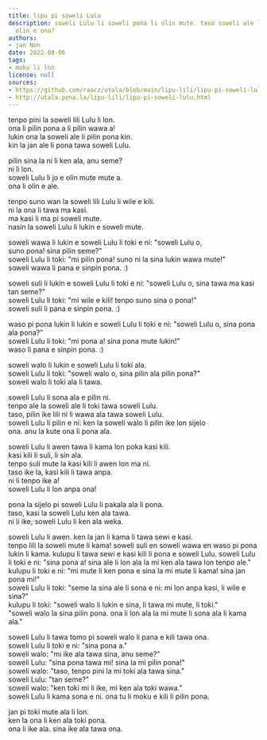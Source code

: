 ```yaml
---
title: lipu pi soweli Lulu
description: soweli Lulu li soweli pona li olin mute. taso soweli ale li olin ala
  olin e ona?
authors:
- jan Non
date: 2022-08-06
tags:
- moku li lon
license: null
sources:
- https://github.com/raacz/utala/blob/main/lipu-lili/lipu-pi-soweli-lulu.md
- http://utala.pona.la/lipu-lili/lipu-pi-soweli-lulu.html
---
```


tenpo pini la soweli lili Lulu li lon.  
ona li pilin pona a li pilin wawa a!  
lukin ona la soweli ale li pilin pona kin.  
kin la jan ale li pona tawa soweli Lulu.  

pilin sina la ni li ken ala, anu seme?  
ni li lon.  
soweli Lulu li jo e olin mute mute a.  
ona li olin e ale.  

tenpo suno wan la soweli lili Lulu li wile e kili.  
ni la ona li tawa ma kasi.  
ma kasi li ma pi soweli mute.  
nasin la soweli Lulu li lukin e soweli mute.  

soweli wawa li lukin e soweli Lulu li toki e ni: "soweli Lulu o,  
suno pona! sina pilin seme?"  
soweli Lulu li toki: "mi pilin pona! suno ni la sina lukin wawa mute!"  
soweli wawa li pana e sinpin pona. :)  

soweli suli li lukin e soweli Lulu li toki e ni: "soweli Lulu o, sina tawa ma kasi tan seme?"  
soweli Lulu li toki: "mi wile e kili! tenpo suno sina o pona!"  
soweli suli li pana e sinpin pona. :)

waso pi pona lukin li lukin e soweli Lulu li toki e ni: "soweli Lulu o, sina pona ala pona?"  
soweli Lulu li toki: "mi pona a! sina pona mute lukin!"  
waso li pana e sinpin pona. :)

soweli walo li lukin e soweli Lulu li toki ala.  
soweli Lulu li toki: "soweli walo o, sina pilin ala pilin pona?"  
soweli walo li toki ala li tawa.  

soweli Lulu li sona ala e pilin ni.  
tenpo ale la soweli ale li toki tawa soweli Lulu.  
taso, pilin ike lili ni li wawa ala tawa soweli Lulu.  
soweli Lulu li pilin e ni: ken la soweli walo li pilin ike lon sijelo  
ona. anu la kute ona li pona ala.  

soweli Lulu li awen tawa li kama lon poka kasi kili.  
kasi kili li suli, li sin ala.  
tenpo suli mute la kasi kili li awen lon ma ni.  
taso ike la, kasi kili li tawa anpa.  
ni li tenpo ike a!  
soweli Lulu li lon anpa ona!  

pona la sijelo pi soweli Lulu li pakala ala li pona.  
taso, kasi la soweli Lulu ken ala tawa.  
ni li ike, soweli Lulu li ken ala weka.  

soweli Lulu li awen. ken la jan li kama li tawa sewi e kasi.  
tenpo lili la soweli mute li kama! soweli suli en soweli wawa en waso pi pona lukin li kama. kulupu li tawa sewi e kasi kili li pona e soweli Lulu. soweli Lulu li toki e ni: "sina pona a! sina ale li lon ala la mi ken ala tawa lon tenpo ale."   
kulupu li toki e ni: "mi mute li ken pona e sina la mi mute li kama! sina jan pona mi!"   
soweli Lulu li toki: "seme la sina ale li sona e ni: mi lon anpa kasi, li wile e sina?"  
kulupu li toki: "soweli walo li lukin e sina, li tawa mi mute, li toki."  
"soweli walo la sina pilin pona. ona li lon ala la mi mute li sona ala li kama ala."  

soweli Lulu li tawa tomo pi soweli walo li pana e kili tawa ona.  
soweli Lulu li toki e ni: "sina pona a."  
soweli walo: "mi ike ala tawa sina, anu seme?"  
soweli Lulu: "sina pona tawa mi! sina la mi pilin pona!"  
soweli walo: "taso, tenpo pini la mi toki ala tawa sina."  
soweli Lulu: "tan seme?"    
soweli walo: "ken toki mi li ike, mi ken ala toki wawa."  
soweli Lulu li kama sona e ni. ona tu li moku e kili li pilin pona.  

jan pi toki mute ala li lon.  
ken la ona li ken ala toki pona.  
ona li ike ala. sina ike ala tawa ona.